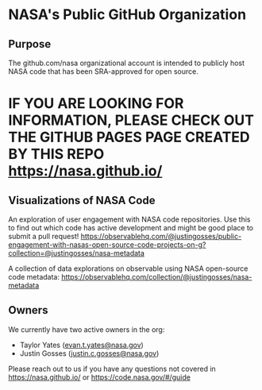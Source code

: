 # NASA's Public GitHub Organization

## Purpose
The github.com/nasa organizational account is intended to publicly host NASA code that has been SRA-approved for open source. 

# IF YOU ARE LOOKING FOR INFORMATION, PLEASE CHECK OUT THE GITHUB PAGES PAGE CREATED BY THIS REPO https://nasa.github.io/

<!-- <b><i>If you are a NASA Staff member, please check out these instructions for adding a code repository or getting made a collaborator: https://nasa.github.io/</i></b> -->

## Visualizations of NASA Code
An exploration of user engagement with NASA code repositories. Use this to find out which code has active development and might be good place to submit a pull request! https://observablehq.com/@justingosses/public-engagement-with-nasas-open-source-code-projects-on-g?collection=@justingosses/nasa-metadata

A collection of data explorations on observable using NASA open-source code metadata: https://observablehq.com/collection/@justingosses/nasa-metadata

## Owners
We currently have two active owners in the org:
+ Taylor Yates (evan.t.yates@nasa.gov)
+ Justin Gosses (justin.c.gosses@nasa.gov)

Please reach out to us if you have any questions not covered in https://nasa.github.io/ or https://code.nasa.gov/#/guide

<!-- ## Related Information & Sites

#### Please make sure any repos added here are also tracked in code.nasa.gov! 
In addition to being a congressional mandate, these will then get harvested into [code.gov](https://code.gov/) enabling tracking of government written code provided to the public. 

#### Other Related Sites
- [code.nasa.gov](https://code.nasa.gov)
- [data.nasa.gov](https://data.nasa.gov)
- [api.nasa.gov](https://api.nasa.gov)
- [open.nasa.gov](https://open.nasa.gov)
- [nasa.gov/data](https://nasa.gov/data) -->
